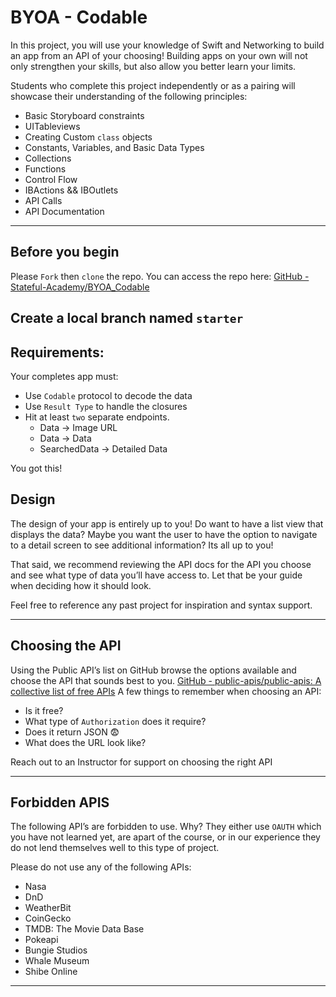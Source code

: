 # BYOA - Codable
In this project, you will use your knowledge of Swift and Networking to build an app from an API of your choosing! Building apps on your own will not only strengthen your skills, but also allow you better learn your limits.

Students who complete this project independently or as a pairing will showcase their understanding of the following principles:

* Basic Storyboard constraints
* UITableviews
* Creating Custom `class` objects
* Constants, Variables, and Basic Data Types
* Collections
* Functions
* Control Flow
* IBActions && IBOutlets
* API Calls
* API Documentation
---

##  Before you begin
Please `Fork` then `clone` the repo. You can access the repo here:
[GitHub - Stateful-Academy/BYOA_Codable](https://github.com/Stateful-Academy/BYOA_Codable)

Create a local branch named `starter` 
---

## Requirements:
Your completes app must:
* Use `Codable` protocol to decode the data
* Use `Result Type` to handle the closures
* Hit at least `two` separate endpoints.
	* Data -> Image URL
	* Data -> Data
	* SearchedData -> Detailed Data

You got this!

## Design
The design of your app is entirely up to you! Do want to have a list view that displays the data? Maybe you want the user to have the option to navigate to a detail screen to see additional information? Its all up to you!

That said, we recommend reviewing the API docs for the API you choose and see what type of data you’ll have access to. Let that be your guide when deciding how it should look.

Feel free to reference any past project for inspiration and syntax support.

___

## Choosing the API
Using the Public API’s list on GitHub browse the options available and choose the API that sounds best to you.
[GitHub - public-apis/public-apis: A collective list of free APIs](https://github.com/public-apis/public-apis)
A few things to remember when choosing an API:
* Is it free?
* What type of `Authorization` does it require?
* Does it return JSON 😨
* What does the URL look like?

Reach out to an Instructor for support on choosing the right API

___

## Forbidden APIS
The following API’s are forbidden to use. Why? They either use `OAUTH` which you have not learned yet, are apart of the course, or in our experience they do not lend themselves well to this type of project.

Please do not use any of the following APIs:
* Nasa
* DnD
* WeatherBit
* CoinGecko
* TMDB: The Movie Data Base
* Pokeapi
* Bungie Studios
* Whale Museum
* Shibe Online

___
